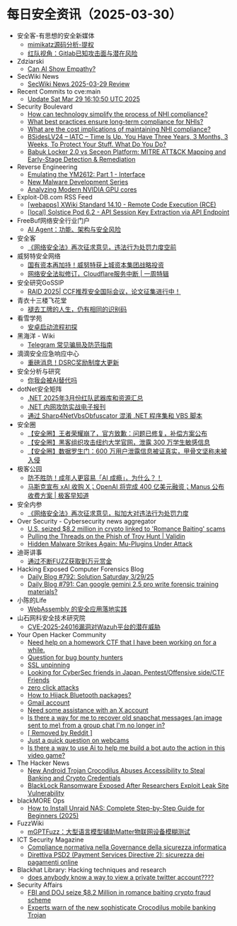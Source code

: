# 每日安全资讯（2025-03-30）

- 安全客-有思想的安全新媒体
  - [mimikatz源码分析-提权](https://www.anquanke.com/post/id/288505)
  - [红队视角：Gitlab已知攻击面与潜在风险](https://www.anquanke.com/post/id/305705)
- Zdziarski
  - [Can AI Show Empathy?](https://www.zdziarski.com/blog/?p=12797)
- SecWiki News
  - [SecWiki News 2025-03-29 Review](http://www.sec-wiki.com/?2025-03-29)
- Recent Commits to cve:main
  - [Update Sat Mar 29 16:10:50 UTC 2025](https://github.com/trickest/cve/commit/2da30f1def5b0d51d93ad4f108453d68b1cd27ba)
- Security Boulevard
  - [How can technology simplify the process of NHI compliance?](https://securityboulevard.com/2025/03/how-can-technology-simplify-the-process-of-nhi-compliance/?utm_source=rss&utm_medium=rss&utm_campaign=how-can-technology-simplify-the-process-of-nhi-compliance)
  - [What best practices ensure long-term compliance for NHIs?](https://securityboulevard.com/2025/03/what-best-practices-ensure-long-term-compliance-for-nhis/?utm_source=rss&utm_medium=rss&utm_campaign=what-best-practices-ensure-long-term-compliance-for-nhis)
  - [What are the cost implications of maintaining NHI compliance?](https://securityboulevard.com/2025/03/what-are-the-cost-implications-of-maintaining-nhi-compliance/?utm_source=rss&utm_medium=rss&utm_campaign=what-are-the-cost-implications-of-maintaining-nhi-compliance)
  - [BSidesLV24 –  IATC – Time Is Up. You Have Three Years, 3 Months, 3 Weeks, To Protect Your Stuff. What Do You Do?](https://securityboulevard.com/2025/03/bsideslv24-iatc-time-is-up-you-have-three-years-3-months-3-weeks-to-protect-your-stuff-what-do-you-do/?utm_source=rss&utm_medium=rss&utm_campaign=bsideslv24-iatc-time-is-up-you-have-three-years-3-months-3-weeks-to-protect-your-stuff-what-do-you-do)
  - [Babuk Locker 2.0 vs Seceon Platform: MITRE ATT&CK Mapping and Early-Stage Detection & Remediation](https://securityboulevard.com/2025/03/babuk-locker-2-0-vs-seceon-platform-mitre-attck-mapping-and-early-stage-detection-remediation/?utm_source=rss&utm_medium=rss&utm_campaign=babuk-locker-2-0-vs-seceon-platform-mitre-attck-mapping-and-early-stage-detection-remediation)
- Reverse Engineering
  - [Emulating the YM2612: Part 1 - Interface](https://www.reddit.com/r/ReverseEngineering/comments/1jmpc0k/emulating_the_ym2612_part_1_interface/)
  - [New Malware Development Series](https://www.reddit.com/r/ReverseEngineering/comments/1jmxi6b/new_malware_development_series/)
  - [Analyzing Modern NVIDIA GPU cores](https://www.reddit.com/r/ReverseEngineering/comments/1jmfbtn/analyzing_modern_nvidia_gpu_cores/)
- Exploit-DB.com RSS Feed
  - [[webapps] XWiki Standard 14.10 - Remote Code Execution (RCE)](https://www.exploit-db.com/exploits/52105)
  - [[local] Solstice Pod 6.2 - API Session Key Extraction via API Endpoint](https://www.exploit-db.com/exploits/52104)
- FreeBuf网络安全行业门户
  - [AI Agent：功能、架构与安全风险](https://www.freebuf.com/articles/neopoints/426076.html)
- 安全客
  - [《网络安全法》再次征求意见，违法行为处罚力度空前](https://mp.weixin.qq.com/s?__biz=MzA5ODA0NDE2MA==&mid=2649788250&idx=1&sn=d1f119f6012ec656cfc510297b4b945a&chksm=8893bf35bfe43623711bf39fd5afe2a913bf05bbbd34bf5504c25927fc6322b97b216e9143db&scene=58&subscene=0#rd)
- 威努特安全网络
  - [国有资本再加持！威努特获上城资本集团战略投资](https://mp.weixin.qq.com/s?__biz=MzAwNTgyODU3NQ==&mid=2651132074&idx=1&sn=164f07f314a2384918d362077783701b&chksm=80e70a1ab790830c17e807de187f0da721dcbea1b0c5ad13197fe1a74fdff79e10cdcd5d6e95&scene=58&subscene=0#rd)
  - [网络安全法拟修订，Cloudflare服务中断 | 一周特辑](https://mp.weixin.qq.com/s?__biz=MzAwNTgyODU3NQ==&mid=2651132074&idx=2&sn=891daf7c60331cfc655355a4343c3faa&chksm=80e70a1ab790830c9b1a050f7c880b0b5a1c491785e82d73f2cde2b7386b20acf5886e72db14&scene=58&subscene=0#rd)
- 安全研究GoSSIP
  - [RAID 2025| CCF推荐安全国际会议，论文征集进行中！](https://mp.weixin.qq.com/s?__biz=Mzg5ODUxMzg0Ng==&mid=2247499958&idx=1&sn=9b57fa3c9acf92925a67a24052329f24&chksm=c063ee6ff71467794fb3c0ffb6cd0edcfb63ca94008f3638ae785654865bcb6872bdd9d33db7&scene=58&subscene=0#rd)
- 青衣十三楼飞花堂
  - [褪去工牌的人生，仍有相同的识别码](https://mp.weixin.qq.com/s?__biz=MzUzMjQyMDE3Ng==&mid=2247488173&idx=1&sn=6a572c6872297d65da2eca6e2474f795&chksm=fab2d192cdc5588434329347d99ca4b9f451fec0337013aa67bc7fcdc056363ec482b63ecfd7&scene=58&subscene=0#rd)
- 看雪学苑
  - [安卓启动流程初探](https://mp.weixin.qq.com/s?__biz=MjM5NTc2MDYxMw==&mid=2458591195&idx=1&sn=9cd035be23aa397ea8b86ba5429eabed&chksm=b18c2f5186fba6476a3f3355491dd3b90b080bab939071e53438e88ad8f8c8fdc27d2ca09516&scene=58&subscene=0#rd)
- 黑海洋 - Wiki
  - [Telegram 常见骗局及防范指南](https://blog.upx8.com/4715)
- 滴滴安全应急响应中心
  - [重磅消息！DSRC奖励制度大更新](https://mp.weixin.qq.com/s?__biz=MzA3Mzk1MDk1NA==&mid=2651908614&idx=1&sn=45c69dcce6c3c50fb45df7f8ca00109b&chksm=84e37983b394f0957f84ae49956815915fffe2c747c58f87761b709570281ed2276865e495e6&scene=58&subscene=0#rd)
- 安全分析与研究
  - [你我会被AI替代吗](https://mp.weixin.qq.com/s?__biz=MzA4ODEyODA3MQ==&mid=2247491322&idx=1&sn=b831a52297777a4bcfe501d1c987a1f1&chksm=902fb1d2a75838c43e3240dad39f342cd06e3e047d99b6efa161346422478278f851c043806f&scene=58&subscene=0#rd)
- dotNet安全矩阵
  - [.NET 2025年3月份红队武器库和资源汇总](https://mp.weixin.qq.com/s?__biz=MzUyOTc3NTQ5MA==&mid=2247499295&idx=1&sn=90d4b5a6d2c0a6c505254a6c3e99f555&chksm=fa5950f2cd2ed9e40a3944592b66d6505a6a8d4385b2ce35bad4dafb86004a10961e757360c7&scene=58&subscene=0#rd)
  - [.NET 内网攻防实战电子报刊](https://mp.weixin.qq.com/s?__biz=MzUyOTc3NTQ5MA==&mid=2247499295&idx=2&sn=0ad34c2ef2862e4e9d6468fae24239d6&chksm=fa5950f2cd2ed9e4f25466b328fc39a4926b6383a327b4afaa97bde0a0cc34d49a13494a6e55&scene=58&subscene=0#rd)
  - [通过 Sharp4NetVbsObfuscator 混淆 .NET 程序集和 VBS 脚本](https://mp.weixin.qq.com/s?__biz=MzUyOTc3NTQ5MA==&mid=2247499295&idx=3&sn=4c3ea40cde990d8b4005ee135deb5420&chksm=fa5950f2cd2ed9e44d249bc3b82e77e7d593dbd99664226b4789397e53459a6c868a82a7263d&scene=58&subscene=0#rd)
- 安全圈
  - [【安全圈】王者荣耀崩了，官方致歉：问题已修复，补偿方案公布](https://mp.weixin.qq.com/s?__biz=MzIzMzE4NDU1OQ==&mid=2652068784&idx=1&sn=c76b2c3e5e7e5c6f08692a49ade6fe3e&chksm=f36e77f0c419fee6956118d0b9390227dd360336e20040673afc31674b2cc3edaa1649b6a25c&scene=58&subscene=0#rd)
  - [【安全圈】黑客组织攻击纽约大学官网，泄露 300 万学生敏感信息](https://mp.weixin.qq.com/s?__biz=MzIzMzE4NDU1OQ==&mid=2652068784&idx=2&sn=614447979b4fdc04d8f85dd042b68dbe&chksm=f36e77f0c419fee60d4a7223e786d7aaa4ef82cb329d7b0d7ec8447a4cd48f992e4a06f2ada2&scene=58&subscene=0#rd)
  - [【安全圈】数据罗生门：600 万用户泄露信息被证真实，甲骨文坚称未被入侵](https://mp.weixin.qq.com/s?__biz=MzIzMzE4NDU1OQ==&mid=2652068784&idx=3&sn=e68a68e82de0e826532ce95aac1def77&chksm=f36e77f0c419fee62e81e4d98c96280b078db398bba0a5cc8db4991e5a71af6f8cf8ee6ff16a&scene=58&subscene=0#rd)
- 极客公园
  - [防不胜防！成年人更容易「AI 成瘾」，为什么？！](https://mp.weixin.qq.com/s?__biz=MTMwNDMwODQ0MQ==&mid=2653076624&idx=1&sn=e14106f71d2f8e2cf473b60fc01d8778&chksm=7e57c1264920483043882e0ac81183af5846498aa5c3dbfbec5f74218ddaabbc5aebe0ae78ec&scene=58&subscene=0#rd)
  - [马斯克宣布 xAI 收购 X；OpenAI 将完成 400 亿美元融资；Manus 公布收费方案 | 极客早知道](https://mp.weixin.qq.com/s?__biz=MTMwNDMwODQ0MQ==&mid=2653076623&idx=1&sn=6339533b0b671be449fd200e276de92b&chksm=7e57c1394920482fd93d3d39fa356aea7bb3f17618ea332d4562b2d54c9502ca3f08241dca1b&scene=58&subscene=0#rd)
- 安全内参
  - [《网络安全法》再次征求意见，拟加大对违法行为处罚力度](https://mp.weixin.qq.com/s?__biz=MzI4NDY2MDMwMw==&mid=2247514088&idx=1&sn=675b0a4770bfdf1f00316878340de894&chksm=ebfaf0c8dc8d79debee4a0bb0b466cccde42994d56a60175f8414d05b403ddea18d3f1c0abe4&scene=58&subscene=0#rd)
- Over Security - Cybersecurity news aggregator
  - [U.S. seized $8.2 million in crypto linked to 'Romance Baiting' scams](https://www.bleepingcomputer.com/news/cryptocurrency/us-seized-82-million-in-crypto-linked-to-romance-baiting-scams/)
  - [Pulling the Threads on the Phish of Troy Hunt | Validin](https://www.validin.com/blog/pulling_threads_on_phishing_campaign/)
  - [Hidden Malware Strikes Again: Mu-Plugins Under Attack](https://blog.sucuri.net/2025/03/hidden-malware-strikes-again-mu-plugins-under-attack.html)
- 迪哥讲事
  - [通过不断FUZZ获取到万元赏金](https://mp.weixin.qq.com/s?__biz=MzIzMTIzNTM0MA==&mid=2247497335&idx=1&sn=968ce326ac82c4cf6737f64e16db6aec&chksm=e8a5fc14dfd27502ffd4d78fb4621532459f148ae5435403469dacd25aecc5e80844750df7f5&scene=58&subscene=0#rd)
- Hacking Exposed Computer Forensics Blog
  - [Daily Blog #792: Solution Saturday 3/29/25](https://www.hecfblog.com/2025/03/daily-blog-792-solution-saturday-32925.html)
  - [Daily Blog #791: Can google gemini 2.5 pro write forensic training materials?](https://www.hecfblog.com/2025/03/daily-blog-791-can-google-gemini-25-pro.html)
- 小陈的Life
  - [WebAssembly 的安全应用落地实践](https://mp.weixin.qq.com/s?__biz=MzAxNDk0MDU2MA==&mid=2247484716&idx=1&sn=b0e88ebe776433970505c4452f865aa3&chksm=9b8ae5d3acfd6cc5b71b9b30a860fc58fba255c2d4815f4806f280ef5e0d8add951282917ecc&scene=58&subscene=0#rd)
- 山石网科安全技术研究院
  - [CVE-2025-24016漏洞对Wazuh平台的潜在威胁](https://mp.weixin.qq.com/s?__biz=MzUzMDUxNTE1Mw==&mid=2247511577&idx=1&sn=329f5c187a5d6240b0131787ff474b80&chksm=fa527ba7cd25f2b134a3912e061b55881b7fca8cd1c26c829a1e3a95b178f9f703dc8d0e3fc9&scene=58&subscene=0#rd)
- Your Open Hacker Community
  - [Need help on a homework CTF that I have been working on for a while.](https://www.reddit.com/r/HowToHack/comments/1jmz79g/need_help_on_a_homework_ctf_that_i_have_been/)
  - [Question for bug bounty hunters](https://www.reddit.com/r/HowToHack/comments/1jmomyf/question_for_bug_bounty_hunters/)
  - [SSL unpinning](https://www.reddit.com/r/HowToHack/comments/1jmpko9/ssl_unpinning/)
  - [Looking for CyberSec friends in Japan. Pentest/Offensive side/CTF Friends](https://www.reddit.com/r/HowToHack/comments/1jmntfh/looking_for_cybersec_friends_in_japan/)
  - [zero click attacks](https://www.reddit.com/r/HowToHack/comments/1jmi5k7/zero_click_attacks/)
  - [How to Hijack Bluetooth packages?](https://www.reddit.com/r/HowToHack/comments/1jmeu7y/how_to_hijack_bluetooth_packages/)
  - [Gmail account](https://www.reddit.com/r/HowToHack/comments/1jmslkd/gmail_account/)
  - [Need some assistance with an X account](https://www.reddit.com/r/HowToHack/comments/1jmqz1g/need_some_assistance_with_an_x_account/)
  - [Is there a way for me to recover old snapchat messages (an image sent to me) from a group chat I'm no longer in?](https://www.reddit.com/r/HowToHack/comments/1jmdh79/is_there_a_way_for_me_to_recover_old_snapchat/)
  - [[ Removed by Reddit ]](https://www.reddit.com/r/HowToHack/comments/1jmgx0g/removed_by_reddit/)
  - [Just a quick question on webcams](https://www.reddit.com/r/HowToHack/comments/1jmakjg/just_a_quick_question_on_webcams/)
  - [Is there a way to use Ai to help me build a bot auto the action in this video game?](https://www.reddit.com/r/HowToHack/comments/1jmbi3z/is_there_a_way_to_use_ai_to_help_me_build_a_bot/)
- The Hacker News
  - [New Android Trojan Crocodilus Abuses Accessibility to Steal Banking and Crypto Credentials](https://thehackernews.com/2025/03/new-android-trojan-crocodilus-abuses.html)
  - [BlackLock Ransomware Exposed After Researchers Exploit Leak Site Vulnerability](https://thehackernews.com/2025/03/blacklock-ransomware-exposed-after.html)
- blackMORE Ops
  - [How to Install Unraid NAS: Complete Step-by-Step Guide for Beginners (2025)](https://www.blackmoreops.com/2025/03/29/how-to-install-unraid-nas-complete-step-by-step-guide-for-beginners-2025/)
- FuzzWiki
  - [mGPTFuzz：大型语言模型辅助Matter物联网设备模糊测试](https://mp.weixin.qq.com/s?__biz=MzU1NTEzODc3MQ==&mid=2247487094&idx=1&sn=8043fce594033c46aab557a313eee70c&chksm=fbd9a5caccae2cdc0611ea707c8f1db634a1686252fd34a04cc3a0928658d4cb5374c326492a&scene=58&subscene=0#rd)
- ICT Security Magazine
  - [Compliance normativa nella Governance della sicurezza informatica](https://www.ictsecuritymagazine.com/articoli/compliance-governance/)
  - [Direttiva PSD2 (Payment Services Directive 2): sicurezza dei pagamenti online](https://www.ictsecuritymagazine.com/articoli/direttiva-psd2-payment-services-directive-2-sicurezza-dei-pagamenti-online/)
- Blackhat Library: Hacking techniques and research
  - [does anybody know a way to view a private twitter account????](https://www.reddit.com/r/blackhat/comments/1jmc3hm/does_anybody_know_a_way_to_view_a_private_twitter/)
- Security Affairs
  - [FBI and DOJ seize $8.2 Million in romance baiting crypto fraud scheme](https://securityaffairs.com/175990/cyber-crime/fbi-and-doj-seize-8-2-million-in-romance-baiting-crypto-fraud-scheme.html)
  - [Experts warn of the new sophisticate Crocodilus mobile banking Trojan](https://securityaffairs.com/175976/malware/new-sophisticate-crocodilus-mobile-banking-trojan.html)
